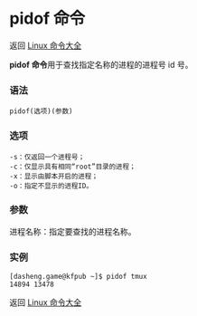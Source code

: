 # pidof 命令

返回 [Linux 命令大全](https://ahuang007.github.com/Linux-Command)

**pidof 命令**用于查找指定名称的进程的进程号 id 号。

### 语法 

```
pidof(选项)(参数)
```

### 选项 

```
-s：仅返回一个进程号；
-c：仅显示具有相同“root”目录的进程；
-x：显示由脚本开启的进程；
-o：指定不显示的进程ID。
```

### 参数 

进程名称：指定要查找的进程名称。

### 实例 

```
[dasheng.game@kfpub ~]$ pidof tmux
14894 13478
```

返回 [Linux 命令大全](https://ahuang007.github.com/Linux-Command)